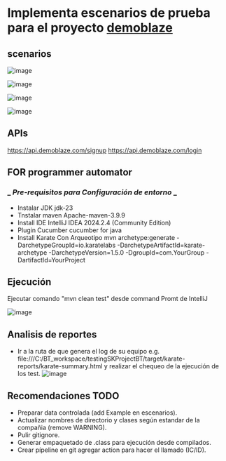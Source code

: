 # Implementa escenarios de prueba para el proyecto [demoblaze]( https://www.demoblaze.com/) 

## **scenarios**
 ![image](https://github.com/user-attachments/assets/dd172d00-934b-462d-bfe9-9d9b86c5dc4b)
 
 ![image](https://github.com/user-attachments/assets/dba3c339-4db6-4156-9a27-cfa29e1877f0)
 
![image](https://github.com/user-attachments/assets/8a5c9714-d70a-4ad9-8bb1-7b92332c1c97)

![image](https://github.com/user-attachments/assets/d23ba48a-528a-45de-9c62-1769ec044966)


## **APIs**
https://api.demoblaze.com/signup 
https://api.demoblaze.com/login 


## **FOR programmer automator**

### _ _Pre-requisitos para Configuración de entorno_ _	 
 -  Instalar JDK    	jdk-23
 -  Tnstalar maven		Apache-maven-3.9.9 
 -  Install IDE		    IntelliJ IDEA 2024.2.4 (Community Edition) 
 -  Plugin Cucumber		cucumber for java
 -  Install Karate		  Con Arqueotipo
      mvn archetype:generate -DarchetypeGroupId=io.karatelabs -DarchetypeArtifactId=karate-archetype -DarchetypeVersion=1.5.0 -DgroupId=com.YourGroup  -DartifactId=YourProject
    
## **Ejecución**

Ejecutar comando "mvn clean test" desde command Promt de IntelliJ

![image](https://github.com/user-attachments/assets/48f4de6f-c4ea-4b54-b95e-787c13844c0f)

 ## **Analisis de reportes**
- Ir a la ruta de que genera el log de su equipo e.g. file:///C:/BT_workspace/testingSKProjectBT/target/karate-reports/karate-summary.html y realizar el chequeo de la ejecución de los test.
![image](https://github.com/user-attachments/assets/95b9c85f-e932-492e-927e-7bf9644c2f62)



## **Recomendaciones TODO**
- Preparar data controlada (add Example en escenarios).
- Actualizar nombres de directorio y clases según estandar de la compañia (remove WARNING).
- Pulir gitignore.
- Generar empaquetado de .class para ejecución desde compilados.
- Crear pípeline en git agregar action para hacer el llamado (IC/ID).
